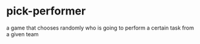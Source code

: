 # pick-performer
a game that chooses randomly who is going to perform a certain task from a given team
